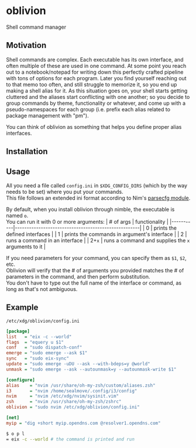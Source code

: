 # oblivion
Shell command manager

## Motivation
Shell commands are complex. Each executable has its own interface, and often multiple of these are used in one command. At some point you reach out to a notebook/notepad for writing down this perfectly crafted pipeline with tons of options for each program. Later you find yourself reaching out to that memo too often, and still struggle to memorize it, so you end up making a shell alias for it. As this situation goes on, your shell starts getting cluttered and the aliases start conflicting with one another; so you decide to group commands by theme, functionality or whatever, and come up with a pseudo-namespaces for each group (i.e. prefix each alias related to package management with "pm").

You can think of oblivion as something that helps you define proper alias interfaces.

## Installation

## Usage
All you need a file called `config.ini` in `$XDG_CONFIG_DIRS` (which by the way needs to be set) where you put your commands.  
This file follows an extended ini format according to Nim's [parsecfg module](https://nim-lang.org/docs/parsecfg.html).

By default, when you install oblivion through nimble, the executable is named `o`.  
You can run it with 0 or more arguments:
| # of args | functionality |
|-----------|-----------------------------------------------------|
| 0         | prints the defined interfaces                       |
| 1         | prints the commands in argument's interface         |
| 2         | runs a command in an interface                      |
| 2+`x`     | runs a command and supplies the `x` arguments to it |

If you need parameters for your command, you can specify them as `$1`, `$2`, etc.  
Oblivion will verify that the # of arguments you provided matches the # of parameters in the command, and then perform substitution.  
You don't have to type out the full name of the interface or command, as long as that's not ambiguous.

## Example

`/etc/xdg/oblivion/config.ini`
``` ini
[package]
list   = "eix -c --world"
flags  = "equery u $1"
conf   = "sudo dispatch-conf"
emerge = "sudo emerge --ask $1"
sync   = "sudo eix-sync"
update = "sudo emerge -uDU --ask --with-bdeps=y @world"
unmask = "sudo emerge --ask --autounmask=y --autounmask-write $1"

[configure]
alias    = "nvim /usr/share/oh-my-zsh/custom/aliases.zsh"
i3       = "nvim /home/sealmove/.config/i3/config"
nvim     = "nvim /etc/xdg/nvim/sysinit.vim"
zsh      = "nvim /usr/share/oh-my-zsh/zshrc"
oblivion = "sudo nvim /etc/xdg/oblivion/config.ini"

[net]
myip = "dig +short myip.opendns.com @resolver1.opendns.com"
```

``` bash
$ o p l
= eix -c --world # the command is printed and run
```
